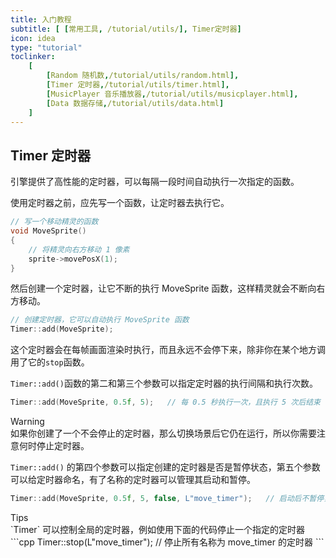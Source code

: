 ```yaml
---
title: 入门教程
subtitle: [ [常用工具, /tutorial/utils/], Timer定时器]
icon: idea
type: "tutorial"
toclinker: 
    [
        [Random 随机数,/tutorial/utils/random.html],
        [Timer 定时器,/tutorial/utils/timer.html],
        [MusicPlayer 音乐播放器,/tutorial/utils/musicplayer.html],
        [Data 数据存储,/tutorial/utils/data.html]
    ]
---
```


## Timer 定时器

引擎提供了高性能的定时器，可以每隔一段时间自动执行一次指定的函数。

使用定时器之前，应先写一个函数，让定时器去执行它。

```cpp
// 写一个移动精灵的函数
void MoveSprite()
{
    // 将精灵向右方移动 1 像素
    sprite->movePosX(1);
}
```

然后创建一个定时器，让它不断的执行 MoveSprite 函数，这样精灵就会不断向右方移动。

```cpp
// 创建定时器，它可以自动执行 MoveSprite 函数
Timer::add(MoveSprite);
```

这个定时器会在每帧画面渲染时执行，而且永远不会停下来，除非你在某个地方调用了它的`stop`函数。

`Timer::add()`函数的第二和第三个参数可以指定定时器的执行间隔和执行次数。

```cpp
Timer::add(MoveSprite, 0.5f, 5);   // 每 0.5 秒执行一次，且执行 5 次后结束
```

<div class="ui warning message"><div class="header">Warning </div>
如果你创建了一个不会停止的定时器，那么切换场景后它仍在运行，所以你需要注意何时停止定时器。
</div>

`Timer::add()` 的第四个参数可以指定创建的定时器是否是暂停状态，第五个参数可以给定时器命名，有了名称的定时器可以管理其启动和暂停。

```cpp
Timer::add(MoveSprite, 0.5f, 5, false, L"move_timer");   // 启动后不暂停，且定时器名称为 move_timer
```

<div class="ui info message"><div class="header">Tips </div>
`Timer` 可以控制全局的定时器，例如使用下面的代码停止一个指定的定时器
```cpp
Timer::stop(L"move_timer");   // 停止所有名称为 move_timer 的定时器
```
</div>
